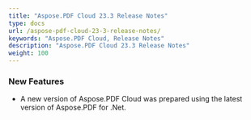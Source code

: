 ```yaml
---
title: "Aspose.PDF Cloud 23.3 Release Notes"
type: docs
url: /aspose-pdf-cloud-23-3-release-notes/
keywords: "Aspose.PDF Cloud, Release Notes"
description: "Aspose.PDF Cloud 23.3 Release Notes"
weight: 100
---
```


### **New Features**
- A new version of Aspose.PDF Cloud was prepared using the latest version of Aspose.PDF for .Net.
